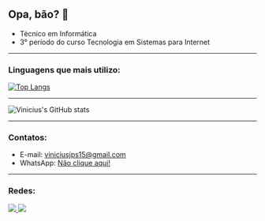 ## **Opa, bão? 👋**

   - Técnico em Informática
   - 3° período do curso Tecnologia em Sistemas para Internet

<hr>

  ### Linguagens que mais utilizo:
  [![Top Langs](https://github-readme-stats.vercel.app/api/top-langs/?username=ViniciusJPSilva&theme=dracula&layout=compact)](https://github.com/anuraghazra/github-readme-stats)

<hr>

 ![Vinicius's GitHub stats](https://github-readme-stats.vercel.app/api?username=ViniciusJPSilva&theme=dracula&show_icons=true)
 
 <hr>

  ### Contatos:
  
  - E-mail: viniciusjps15@gmail.com
  - WhatsApp: <a href="https://wa.me/5532984589166" target="_blank">Não clique aqui!</a>

<hr>

  ### Redes:
  
<div>
  <a href = "mailto:contato@viniciusjps15">
    <img src="https://img.shields.io/badge/Gmail-D14836?style=for-the-badge&logo=gmail&logoColor=white" target="_blank">
  </a>
  <a href="https://www.linkedin.com/in/vinícius-pires-401592214" target="_blank">
    <img src="https://img.shields.io/badge/-LinkedIn-%230077B5?style=for-the-badge&logo=linkedin&logoColor=white" target="_blank">
  </a>   
</div>
  

